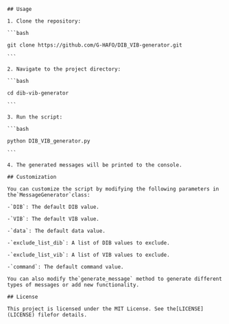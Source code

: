     ## Usage

    1. Clone the repository:

    ```bash

    git clone https://github.com/G-HAFO/DIB_VIB-generator.git

    ```

    2. Navigate to the project directory:

    ```bash

    cd dib-vib-generator

    ```

    3. Run the script:

    ```bash

    python DIB_VIB_generator.py

    ```

    4. The generated messages will be printed to the console.

    ## Customization

    You can customize the script by modifying the following parameters in the`MessageGenerator`class:

    -`DIB`: The default DIB value.

    -`VIB`: The default VIB value.

    -`data`: The default data value.

    -`exclude_list_dib`: A list of DIB values to exclude.

    -`exclude_list_vib`: A list of VIB values to exclude.

    -`command`: The default command value.

    You can also modify the`generate_message` method to generate different types of messages or add new functionality.

    ## License

    This project is licensed under the MIT License. See the[LICENSE](LICENSE) filefor details.

